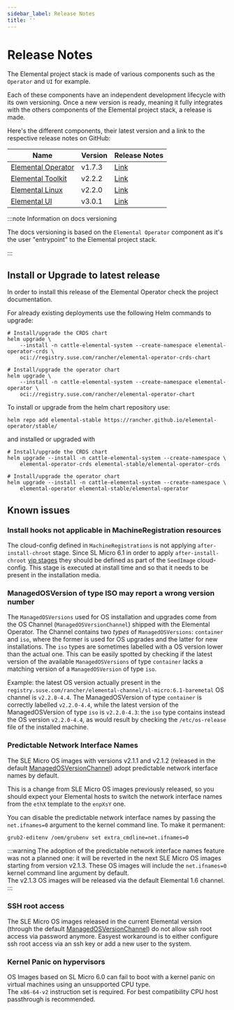 ```yaml
---
sidebar_label: Release Notes
title: ''
---
```


<head>
  <link rel="canonical" href="https://elemental.docs.rancher.com/release-notes"/>
</head>

# Release Notes

The Elemental project stack is made of various components such as the `Operator` and `UI` for example.

Each of these components have an independent development lifecycle with its own versioning. Once a new version is ready, meaning it fully integrates with the others components of the Elemental project stack, a release is made.

Here's the different components, their latest version and a link to the respective release notes on GitHub:

| Name                                                                 | Version | Release Notes                                                                |
|----------------------------------------------------------------------|---------|------------------------------------------------------------------------------|
| [Elemental Operator](https://github.com/rancher/elemental-operator/) | v1.7.3  | [Link](https://github.com/rancher/elemental-operator/releases/tag/v1.7.3)    |
| [Elemental Toolkit](https://github.com/rancher/elemental-toolkit/)   | v2.2.2  | [Link](https://github.com/rancher/elemental-toolkit/releases/tag/v2.2.2)     |
| [Elemental Linux](https://github.com/rancher/elemental)              | v2.2.0  | [Link](https://github.com/rancher/elemental/releases/tag/v2.2.0)             |
| [Elemental UI](https://github.com/rancher/elemental-ui)              | v3.0.1  | [Link](https://github.com/rancher/elemental-ui/releases/tag/elemental-3.0.1) |

:::note Information on docs versioning

The docs versioning is based on the `Elemental Operator` component as it's the user "entrypoint" to the Elemental project stack.

:::

## Install or Upgrade to latest release

In order to install this release of the Elemental Operator check the project documentation.

For already existing deployments use the following Helm commands to upgrade:

```
# Install/upgrade the CRDS chart
helm upgrade \
    --install -n cattle-elemental-system --create-namespace elemental-operator-crds \
    oci://registry.suse.com/rancher/elemental-operator-crds-chart

# Install/upgrade the operator chart
helm upgrade \
    --install -n cattle-elemental-system --create-namespace elemental-operator \
    oci://registry.suse.com/rancher/elemental-operator-chart
```

To install or upgrade from the helm chart repository use:

```
helm repo add elemental-stable https://rancher.github.io/elemental-operator/stable/
```

and installed or upgraded with

```
# Install/upgrade the CRDS chart
helm upgrade --install -n cattle-elemental-system --create-namespace \
    elemental-operator-crds elemental-stable/elemental-operator-crds

# Install/upgrade the operator chart
helm upgrade --install -n cattle-elemental-system --create-namespace \
    elemental-operator elemental-stable/elemental-operator
```

## Known issues

### Install hooks not applicable in MachineRegistration resources

The cloud-config defined in `MachineRegistrations` is not applying `after-install-chroot` stage. Since
SL Micro 6.1 in order to apply `after-install-chroot` [yip stages](cloud-config-reference#elemental-client-cloud-config-hooks)
they should be defined as part of the `SeedImage` cloud-config. This stage is executed at install time and
so that it needs to be present in the installation media.

### ManagedOSVersion of type ISO may report a wrong version number

The `ManagedOSVersions` used for OS installation and upgrades come from the OS Channel (`ManagedOSVersionChannel`)
shipped with the Elemental Operator. The Channel contains two *types* of `ManagedOSVersions`: `container` and `iso`,
where the former is used for OS upgrades and the latter for new installations.
The `iso` types are sometimes labelled with a OS version lower than the actual one. This can be easily spotted by
checking if the latest version of the available `ManagedOSVersions` of type `container` lacks a matching version of a
`ManagedOSVersion` of type `iso`.

Example: the latest OS version actually present in the `registry.suse.com/rancher/elemental-channel/sl-micro:6.1-baremetal`
OS channel is `v2.2.0-4.4`. The ManagedOSVersion of type `container` is correctly labelled `v2.2.0-4.4`, while the latest
version of the ManagedOSVersion of type `iso` is `v2.2.0-4.3`: the `iso` type contains instead the OS version `v2.2.0-4.4`,
as would result by checking the `/etc/os-release` file of the installed machine.

### Predictable Network Interface Names

The SLE Micro OS images with versions v2.1.1 and v2.1.2 (released in the default
[ManagedOSVersionChannel](managedosversionchannel-reference))
adopt predictable network interface names by default.

This is a change from SLE Micro OS images previously released, so you should expect your
Elemental hosts to switch the network interface names from the `ethX` template to the `enpXsY` one.

You can disable the predictable network interface names by passing the `net.ifnames=0` argument
to the kernel command line. To make it permanent:

```sh
grub2-editenv /oem/grubenv set extra_cmdline=net.ifnames=0
```

:::warning
The adoption of the predictable network interface names feature was not a planned one:
it will be reverted in the next SLE Micro OS images starting from version v2.1.3.
These OS images will include the `net.ifnames=0` kernel command line argument by default.  
The v2.1.3 OS images will be released via the default Elemental 1.6 channel.
:::

### SSH root access

The SLE Micro OS images released in the current Elemental version (through the default
[ManagedOSVersionChannel](managedosversionchannel-reference)) do not allow ssh root access
via password anymore. Easyest workaround is to either configure ssh root access via an ssh
key or add a new user to the system.

### Kernel Panic on hypervisors

OS Images based on SL Micro 6.0 can fail to boot with a kernel panic on virtual machines using an unsupported CPU type.  
The `x86-64-v2` instruction set is required. For best compatibility CPU host passthrough is recommended.
